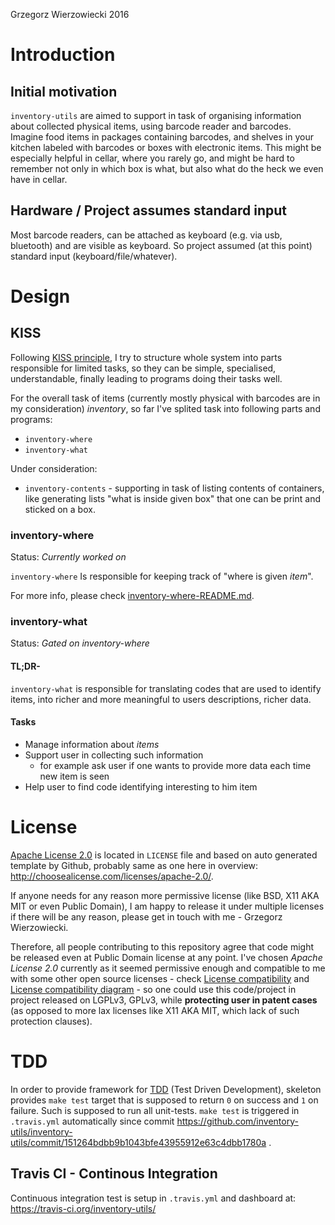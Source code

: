 Grzegorz Wierzowiecki 2016

# Introduction

## Initial motivation

`inventory-utils` are aimed to support in task of organising information about collected physical items, using barcode reader and barcodes. Imagine food items in packages containing barcodes, and shelves in your kitchen labeled with barcodes or boxes with electronic items. This might be especially helpful in cellar, where you rarely go, and might be hard to remember not only in which box is what, but also what do the heck we even have in cellar.

## Hardware / Project assumes standard input

Most barcode readers, can be attached as keyboard (e.g. via usb, bluetooth) and are visible as keyboard. So project assumed (at this point) standard input (keyboard/file/whatever).

# Design

## KISS

Following [KISS principle], I try to structure whole system into parts responsible for limited tasks, so they can be simple, specialised, understandable, finally leading to programs doing their tasks well.

For the overall task of items (currently mostly physical with barcodes are in my consideration) *inventory*, so far I've splited task into following parts and programs:

* `inventory-where`
* `inventory-what`

Under consideration:

* `inventory-contents` - supporting in task of listing contents of containers, like generating lists "what is inside given box" that one can be print and sticked on a box.

### inventory-where

Status: *Currently worked on*

`inventory-where` Is responsible for keeping track of "where is given *item*".

For more info, please check [inventory-where-README.md].

### inventory-what

Status: *Gated on inventory-where*

#### TL;DR-

`inventory-what` is responsible for translating codes that are used to identify items, into richer and more meaningful to users descriptions, richer data.

#### Tasks

* Manage information about *items*
* Support user in collecting such information
  * for example ask user if one wants to provide more data each time new item is seen
* Help user to find code identifying interesting to him item

# License

[Apache License 2.0] is located in `LICENSE` file and based on auto generated template by Github, probably same as one here in overview: http://choosealicense.com/licenses/apache-2.0/.

If anyone needs for any reason more permissive license (like BSD, X11 AKA MIT or even Public Domain), I am happy to release it under multiple licenses if there will be any reason, please get in touch with me - Grzegorz Wierzowiecki.

Therefore, all people contributing to this repository agree that code might be released even at Public Domain license at any point. I've chosen *Apache License 2.0* currently as it seemed permissive enough and compatible to me with some other open source licenses - check [License compatibility] and [License compatibility diagram] - so one could use this code/project in project released on LGPLv3, GPLv3, while **protecting user in patent cases** (as opposed to more lax licenses like X11 AKA MIT, which lack of such protection clauses).

[Apache License 2.0]: http://www.apache.org/licenses/LICENSE-2.0.html

# TDD

In order to provide framework for [TDD] (Test Driven Development), skeleton provides `make test` target that is supposed to return `0` on success and `1` on failure. Such is supposed to run all unit-tests. `make test` is triggered in `.travis.yml` automatically since commit https://github.com/inventory-utils/inventory-utils/commit/151264bdbb9b1043bfe43955912e63c4dbb1780a .

## Travis CI - Continous Integration

Continuous integration test is setup in `.travis.yml` and dashboard at: https://travis-ci.org/inventory-utils/

[KISS principle]: https://en.wikipedia.org/wiki/KISS_principle
[License compatibility diagram]: https://en.wikipedia.org/wiki/File:Floss-license-slide-image.png
[License compatibility]: https://en.wikipedia.org/wiki/License_compatibility
[TDD]: https://en.wikipedia.org/wiki/Test-driven_development
[Tree (graph theory)]: https://en.wikipedia.org/wiki/Tree_(graph_theory)
[inventory-where-README.md]: https://github.com/inventory-utils/inventory-utils/blob/master/inventory-where-README.md
